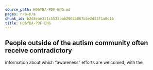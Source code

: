 ```yaml
---
source_path: H06YBA-PDF-ENG.md
pages: n/a-n/a
chunk_id: b2d8eae351c5523bab2903b867bbe2d33f1a0c16
title: H06YBA-PDF-ENG
---
```

## People outside of the autism community often receive contradictory

information about which “awareness” eﬀorts are welcomed, with the
